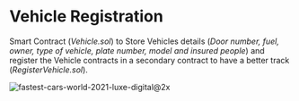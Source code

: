 # Vehicle Registration

Smart Contract (*Vehicle.sol*) to Store Vehicles details (*Door number, fuel, owner, type of vehicle, plate number, model and insured people*) and register the Vehicle contracts in a secondary contract to have a better track (*RegisterVehicle.sol*).


![fastest-cars-world-2021-luxe-digital@2x](https://user-images.githubusercontent.com/102038261/197752925-698fd6b0-8e83-49fb-b0e1-a30a217f2bf8.jpg)

